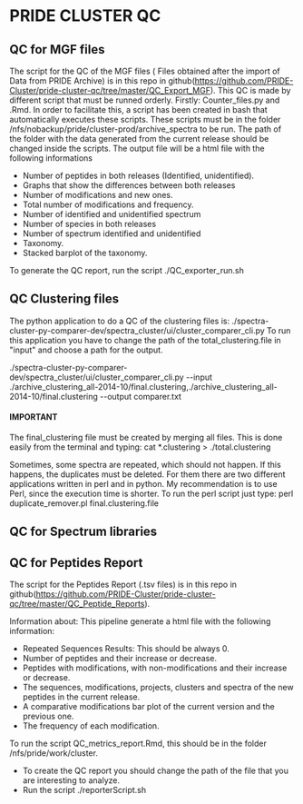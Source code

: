 # PRIDE CLUSTER QC

## QC for MGF files

The script for the QC of the MGF files ( Files obtained after the import of Data from PRIDE Archive) is in this repo in github(https://github.com/PRIDE-Cluster/pride-cluster-qc/tree/master/QC_Export_MGF).
This QC is made by different script that must be runned orderly. Firstly: Counter_files.py and .Rmd. In order to facilitate this, a script has been created in bash that automatically executes these scripts.
These scripts must be in the folder /nfs/nobackup/pride/cluster-prod/archive_spectra to be run. The path of the folder with the data generated from the current release should be changed inside the scripts.
The output file will be a html file with the following informations
   -  Number of peptides in both releases (Identified, unidentified).
   -  Graphs that show the differences between both releases
   -  Number of modifications and new ones. 
   - Total number of modifications and frequency.
   - Number of identified and unidentified spectrum
   - Number of species in both releases
   - Number of spectrum identified and unidentified
   - Taxonomy.
   - Stacked barplot of the taxonomy.

To generate the QC report,  run the script ./QC_exporter_run.sh

## QC Clustering files

The python application to do a QC of the clustering files is: ./spectra-cluster-py-comparer-dev/spectra_cluster/ui/cluster_comparer_cli.py
To run this application you have to change the path of the total_clustering.file in "input" and choose a path for the output. 

./spectra-cluster-py-comparer-dev/spectra_cluster/ui/cluster_comparer_cli.py --input ./archive_clustering_all-2014-10/final.clustering,./archive_clustering_all-2014-10/final.clustering --output comparer.txt

#### IMPORTANT
The final_clustering file must be created by merging all files. This is done easily from the terminal and typing: 
  cat *.clustering > ./total.clustering

Sometimes, some spectra are repeated, which should not happen. If this happens, the duplicates must be deleted. For them there are two different applications written in perl and in python. My recommendation is to use Perl, since the execution time is shorter.
To run the perl script just type: 
    perl duplicate_remover.pl final.clustering.file


## QC for Spectrum libraries

## QC for Peptides Report

The script for the Peptides Report (.tsv files) is in this repo in github(https://github.com/PRIDE-Cluster/pride-cluster-qc/tree/master/QC_Peptide_Reports).

Information about: This pipeline generate a html file with the following information:

  - Repeated Sequences Results: This should be always 0.
  - Number of peptides and their increase or decrease.
  - Peptides with modifications, with non-modifications and their increase or decrease.
  - The sequences, modifications, projects, clusters and spectra of the new peptides in the current release.
  - A comparative modifications bar plot of the current version and the previous one.
  - The frequency of each modification.

To run the script QC_metrics_report.Rmd, this should be in the folder /nfs/pride/work/cluster.

   - To create the QC report you should change the path of the file that you are interesting to analyze.
   - Run the script ./reporterScript.sh

